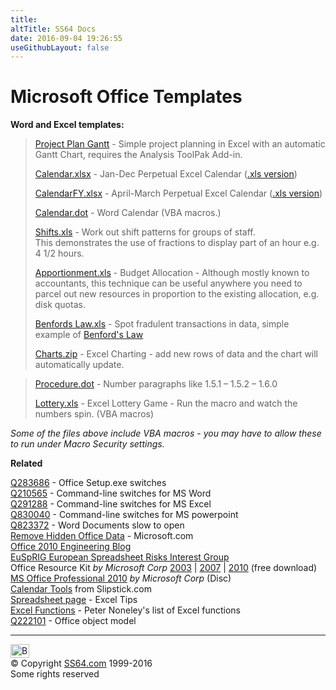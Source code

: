 ```yaml
---
title:
altTitle: SS64 Docs
date: 2016-09-04 19:26:55
useGithubLayout: false
---
```

<!-- #BeginLibraryItem "/Library/head_docs.lbi" --><!-- #EndLibraryItem --><h1>Microsoft Office Templates</h1>
<p><b>Word and Excel templates: </b>  </p>
<blockquote>
<p><span class="body"><a href="ProjectPlanGantt.zip">Project Plan  Gantt</a> - Simple project planning in Excel with an automatic Gantt Chart,  requires the Analysis ToolPak Add-in.</span></p>
<p> <a href="calendar.xlsx">Calendar.xlsx</a> - Jan-Dec Perpetual Excel Calendar (<a href="calendar.xls">.xls version</a>)</p>
<p><a href="calendarfy.xlsx">CalendarFY.xlsx</a> - April-March Perpetual Excel Calendar (<a href="calendarfy.xls">.xls version</a>)</p>
<p><a href="calendar.dot">Calendar.dot</a> - Word Calendar (VBA macros.)</p>
<p><a href="shifts.xls">Shifts.xls</a> - Work out shift patterns for groups of staff. <br>
This demonstrates the use of fractions to display part of an hour e.g. 4 1/2 hours. </p>
<p><a href="apportionment.xls">Apportionment.xls</a> - Budget Allocation -  Although mostly known to accountants, this technique can be useful anywhere you need to parcel out  new resources in proportion to the existing allocation,  e.g. disk quotas. </p>
<p><a href="benfordslaw.xls">Benfords Law.xls</a> - Spot fradulent transactions  in  data, simple example of <a href="http://www.math.yorku.ca/Who/Faculty/Brettler/bc_98/benford.html">Benford's Law</a></p>
<p> <a href="charts.zip">Charts.zip</a> - Excel Charting - add new rows of data and the chart will automatically update.</p>
</blockquote>
<blockquote>
<p><a href="procedures.dot">Procedure.dot</a> - Number paragraphs like 1.5.1 – 1.5.2 – 1.6.0</p>
<p><a href="lottery.xls">Lottery.xls</a> - Excel Lottery Game - Run the macro and watch the numbers spin. (VBA macros)</p>
</blockquote>
<p><i>Some of the files above include VBA macros - you may have to allow these to run  under Macro Security settings.</i> </p>
<p><b>Related</b></p>
<p><a href="http://support.microsoft.com/default.aspx?kbid=283686">Q283686</a>  - Office
 Setup.exe switches<br>
<a href="http://support.microsoft.com/default.aspx?scid=kb;en-us;210565">Q210565</a> - Command-line switches for MS Word <br>
<a href="http://support.microsoft.com/default.aspx?scid=kb;en-us;291288">Q291288</a> - Command-line switches for MS Excel <br>
<a href="http://support.microsoft.com/default.aspx?scid=kb;en-us;830040">Q830040</a> - Command-line switches for MS powerpoint <br>
<a href="http://support.microsoft.com/default.aspx?scid=kb;en-us;823372">Q823372</a> - Word Documents slow to open<br>
<a href="http://www.microsoft.com/downloads/details.aspx?familyid=144e54ed-d43e-42ca-bc7b-5446d34e5360&amp;displaylang=en">Remove  Hidden Office Data</a> - Microsoft.com<br>
<a href="http://blogs.technet.com/office2010/default.aspx">Office 2010 Engineering Blog</a><br>
<a href="http://www.eusprig.org/horror-stories.htm">EuSpRIG European Spreadsheet Risks Interest Group</a><br>
Office  Resource Kit <i>by Microsoft Corp</i> <a href="http://www.amazon.com/exec/obidos/ASIN/0735618801/ss64">2003</a> | <a href="http://www.microsoft.com/downloads/details.aspx?FamilyID=57909f68-7f7d-42d8-a868-e518f7edf726&amp;DisplayLang=en">2007</a> | <a href="http://technet.microsoft.com/en-us/library/cc178979.aspx">2010</a> (free download)<br>
<a href="http://www.amazon.com/Microsoft-Office-Professional-2010-Version/dp/B0036Z0NW6/?_encoding=UTF8&amp;tag=ss64&amp;linkCode=ur2&amp;camp=1789&amp;creative=9325">MS Office Professional 2010</a> <i>by Microsoft Corp</i> (Disc)<br>
<a href="http://www.slipstick.com/addins/calendar.asp">Calendar Tools</a> from Slipstick.com<br>
<a href="http://spreadsheetpage.com/">Spreadsheet page</a> - Excel Tips<br>
<a href="http://www.xlfdic.com/">Excel Functions</a> - Peter Noneley's list of  Excel functions<br>
<a href="http://support.microsoft.com/kb/222101">Q222101</a> - Office object model</p><!-- #BeginLibraryItem "/Library/foot_docs.lbi" --><p>
<hr>
<div id="bl" class="footer"><a href="index.html#"><img src="../images/top.png" width="30" height="22" alt="Back to the Top"></a></div>
<div id="br" class="footer, tagline">© Copyright <a href="../index.html">SS64.com</a> 1999-2016<br>
Some rights reserved</div><!-- #EndLibraryItem -->

